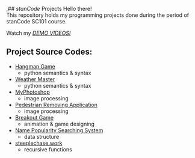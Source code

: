 ,## *stanCode* Projects
Hello there!\
This repository holds my programming projects done during the period of stanCode SC101 course.

Watch my *[DEMO VIDEOS!](https://drive.google.com/drive/folders/1Gi3bn9qPW_gR0ISyGzVPLd5Bztdvd7rF?fbclid=IwAR36BW3v_bHn-Idsh-0_ROSWLwrXOzoervZId25OOzH2LX4b6FCGDfULdDg)*

## Project Source Codes:
* [Hangman Game](https://github.com/stanCode-Turing-demo/projects/blob/master/stanCode_Projects/hangman_game/hangman_ext.py)
  * python semantics & syntax
* [Weather Master](https://github.com/stanCode-Turing-demo/projects/blob/master/stanCode_Projects/weather_master/weather_master.py)
  * python semantics & syntax
* [MyPhotoshop](https://github.com/stanCode-Turing-demo/projects/blob/master/stanCode_Projects/myphotoshop/best_photoshop_award.py)
  * image processing
* [Pedestrian Removing Application](https://github.com/stanCode-Turing-demo/projects/blob/master/stanCode_Projects/pedestrian_removing_application/stanCodoshop.py)
  * image processing
* [Breakout Game](https://github.com/stanCode-Turing-demo/projects/blob/master/stanCode_Projects/break_out_game/breakout.py)
  * animation & game designing
* [Name Popularity Searching System](https://github.com/stanCode-Turing-demo/projects/blob/master/stanCode_Projects/name_popularity_searching_system/babygraphics.py)
  * data structure
* [steeplechase.work](https://github.com/beautifulme123345/-/blob/main/SC001_workshop/SC001_workshop%20(3)/SC001_lecture02/Steeplechase.py)
  * recursive functions
